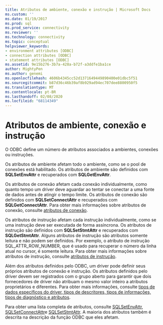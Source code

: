 ```yaml
---
title: Atributos de ambiente, conexão e instrução | Microsoft Docs
ms.custom: ''
ms.date: 01/19/2017
ms.prod: sql
ms.prod_service: connectivity
ms.reviewer: ''
ms.technology: connectivity
ms.topic: conceptual
helpviewer_keywords:
- environment attributes [ODBC]
- connection attributes [ODBC]
- statement attributes [ODBC]
ms.assetid: 9e15b276-3b7a-428a-b72f-a3ddfe1ba1ce
author: MightyPen
ms.author: genemi
ms.openlocfilehash: 4606b4345cc52d1371649449890400e01dbc5f51
ms.sourcegitcommit: b87d36c46b39af8b929ad94ec707dee8800950f5
ms.translationtype: MT
ms.contentlocale: pt-BR
ms.lasthandoff: 02/08/2020
ms.locfileid: "68114349"
---
```

# <a name="environment-connection-and-statement-attributes"></a>Atributos de ambiente, conexão e instrução
O ODBC define um número de atributos associados a ambientes, conexões ou instruções.  
  
 Os atributos de ambiente afetam todo o ambiente, como se o pool de conexões está habilitado. Os atributos de ambiente são definidos com **SQLSetEnvAttr** e recuperados com **SQLGetEnvAttr**.  
  
 Os atributos de conexão afetam cada conexão individualmente, como quanto tempo um driver deve aguardar ao tentar se conectar a uma fonte de dados antes de atingir o tempo limite. Os atributos de conexão são definidos com **SQLSetConnectAttr** e recuperados com **SQLGetConnectAttr**. Para obter mais informações sobre atributos de conexão, consulte [atributos de conexão](../../../odbc/reference/develop-app/connection-attributes.md).  
  
 Os atributos de instrução afetam cada instrução individualmente, como se uma instrução deve ser executada de forma assíncrona. Os atributos de instrução são definidos com **SQLSetStmtAttr** e recuperados com **SQLGetStmtAttr**. Alguns atributos de instrução são atributos somente leitura e não podem ser definidos. Por exemplo, o atributo de instrução SQL_ATTR_ROW_NUMBER, que é usado para recuperar o número da linha atual no cursor, é somente leitura. Para obter mais informações sobre atributos de instrução, consulte [atributos de instrução](../../../odbc/reference/develop-app/statement-attributes.md).  
  
 Além dos atributos definidos pelo ODBC, um driver pode definir seus próprios atributos de conexão e instrução. Os atributos definidos pelo driver devem ser registrados com o grupo aberto para garantir que dois fornecedores de driver não atribuam o mesmo valor inteiro a atributos proprietários e diferentes. Para obter mais informações, consulte [tipos de dados específicos do driver, tipos de descritores, tipos de informações, tipos de diagnóstico e atributos](../../../odbc/reference/develop-app/driver-specific-data-types-descriptor-information-diagnostic.md).  
  
 Para obter uma lista completa de atributos, consulte [SQLSetEnvAttr](../../../odbc/reference/syntax/sqlsetenvattr-function.md), [SQLSetConnectAttr](../../../odbc/reference/syntax/sqlsetconnectattr-function.md)e [SQLSetStmtAttr](../../../odbc/reference/syntax/sqlsetstmtattr-function.md). A maioria dos atributos também é descrita na descrição da função ODBC que eles afetam.

